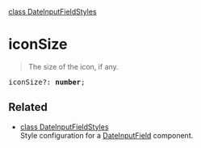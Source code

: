 [class DateInputFieldStyles](DateInputFieldStyles.md)

# iconSize

> The size of the icon, if any.

<pre class="docgen_signature">iconSize?: <b>number</b>;</pre>

## Related

- [<!--{ref:class}-->class DateInputFieldStyles](DateInputFieldStyles.md) \
    Style configuration for a [DateInputField](DateInputField.md) component.
